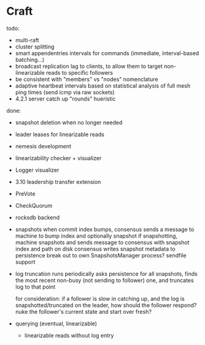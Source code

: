 # Craft

todo:
- multi-raft
- cluster splitting
- smart appendentries intervals for commands (immediate, interval-based batching...)
- broadcast replication lag to clients, to allow them to target non-linearizable reads to specific followers
- be consistent with "members" vs "nodes" nomenclature
- adaptive heartbeat intervals based on statistical analysis of full mesh ping times (send icmp via raw sockets)
- 4.2.1 server catch up "rounds" hueristic

done:
- snapshot deletion when no longer needed
- leader leases for linearizable reads
- nemesis development
- linearizability checker + visualizer
- Logger visualizer
- 3.10 leadership transfer extension
- PreVote
- CheckQuorum
- rocksdb backend

- snapshots
  when commit index bumps, consensus sends a message to machine to bump index and optionally snapshot
  if snapshotting, machine snapshots and sends message to consensus with snapshot index and path on disk
  consensus writes snapshot metadata to persistence
  break out to own SnapshotsManager process?
  sendfile support
  
- log truncation
  runs periodically
  asks persistence for all snapshots, finds the most recent non-busy (not sending to follower) one, and truncates log to that point

  for consideration: if a follower is slow in catching up, and the log is snapshotted/truncated on the leader, how should the follower respond?
    nuke the follower's current state and start over fresh?

- querying (eventual, linearizable)
  - linearizable reads without log entry
